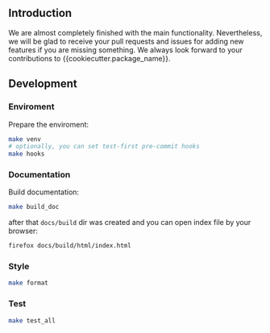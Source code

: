 ## Introduction
We are almost completely finished with the main functionality. Nevertheless, we will be glad to receive your pull requests and issues for adding new features if you are missing something.
We always look forward to your contributions to {{cookiecutter.package_name}}. 

## Development
### Enviroment
Prepare the enviroment:

```bash
make venv
# optionally, you can set test-first pre-commit hooks
make hooks
```
### Documentation
Build documentation:
```bash
make build_doc
```
after that `docs/build` dir was created and you can open index file by your browser:
```bash
firefox docs/build/html/index.html
```
### Style
```bash
make format
```
### Test
```bash
make test_all
```